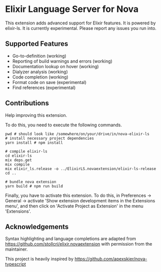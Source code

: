 # Elixir Language Server for Nova

This extension adds advanced support for Elixir features. It is powered by elixir-ls. It is currently experimental. Please report any issues you run into.

## Supported Features

- Go-to-definition (working)
- Reporting of build warnings and errors (working)
- Documentation lookup on hover (working)
- Dialyzer analysis (working)
- Code completion (working)
- Format code on save (experimental)
- Find references (experimental)

## Contributions

Help improving this extension.

To do this, you need to execute the following commands.

```shell
pwd # should look like /somewhere/on/your/drive/in/nova-elixir-ls
# install necessary project dependencies
yarn install # npm install

# compile elixir-ls
cd elixir-ls
mix deps.get
mix compile
mix elixir_ls.release -o ../ElixirLS.novaextension/elixir-ls-release
cd ..

# bundle nova extension
yarn build # npm run build
```

Finally, you have to activate this extension. To do this, in Preferences -> General -> activate 'Show extension development items in the Extensions menu', and then click on 'Activate Project as Extension' in the menu 'Extensions'.

## Acknowledgements

Syntax highlighting and language completions are adapted from https://github.com/stollcri/elixir.novaextension with permission from the maintainer.

This project is heavily inspired by https://github.com/apexskier/nova-typescript
